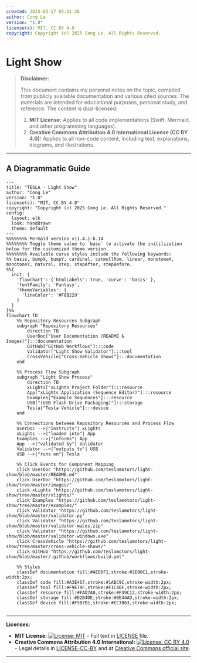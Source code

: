 ```yaml
---
created: 2025-03-17 05:31:26
author: Cong Le
version: "1.0"
license(s): MIT, CC BY 4.0
copyright: Copyright (c) 2025 Cong Le. All Rights Reserved.
---
```




# Light Show
> **Disclaimer:**
>
> This document contains my personal notes on the topic,
> compiled from publicly available documentation and various cited sources.
> The materials are intended for educational purposes, personal study, and reference.
> The content is dual-licensed:
> 1. **MIT License:** Applies to all code implementations (Swift, Mermaid, and other programming languages).
> 2. **Creative Commons Attribution 4.0 International License (CC BY 4.0):** Applies to all non-code content, including text, explanations, diagrams, and illustrations.
---


## A Diagrammatic Guide 


```mermaid
---
title: "TESLA - Light Show"
author: "Cong Le"
version: "1.0"
license(s): "MIT, CC BY 4.0"
copyright: "Copyright (c) 2025 Cong Le. All Rights Reserved."
config:
  layout: elk
  look: handDrawn
  theme: default
---
%%%%%%%% Mermaid version v11.4.1-b.14
%%%%%%%% Toggle theme value to `base` to activate the initilization below for the customized theme version.
%%%%%%%% Available curve styles include the following keywords:
%% basis, bumpX, bumpY, cardinal, catmullRom, linear, monotoneX, monotoneY, natural, step, stepAfter, stepBefore.
%%{
  init: {
    'flowchart': {'htmlLabels': true, 'curve': 'basis' },
    'fontFamily': 'Fantasy',
    'themeVariables': {
      'lineColor': '#F8B229'
    }
  }
}%%
flowchart TD
    %% Repository Resources Subgraph
    subgraph "Repository Resources"
        direction TB
        UserDoc["User Documentation (README & Images)"]:::documentation
        GitHub["GitHub Workflows"]:::code
        Validator["Light Show Validator"]:::tool
        CrossVehicle["Cross-Vehicle Shows"]:::documentation
    end

    %% Process Flow Subgraph
    subgraph "Light Show Process"
        direction TB
        xLights["xLights Project Folder"]:::resource
        App["xLights Application (Sequence Editor)"]:::resource
        Examples["Example Sequences"]:::resource
        USB["(USB Flash Drive Packaging)"]:::storage
        Tesla["Tesla Vehicle"]:::device
    end

    %% Connections between Repository Resources and Process Flow
    UserDoc -->|"instructs"| xLights
    xLights -->|"loaded into"| App
    Examples -->|"informs"| App
    App -->|"validated by"| Validator
    Validator -->|"outputs to"| USB
    USB -->|"runs on"| Tesla

    %% Click Events for Component Mapping
    click UserDoc "https://github.com/teslamotors/light-show/blob/master/README.md"
    click UserDoc "https://github.com/teslamotors/light-show/tree/master/images/"
    click xLights "https://github.com/teslamotors/light-show/tree/master/xlights/"
    click Examples "https://github.com/teslamotors/light-show/tree/master/examples/"
    click Validator "https://github.com/teslamotors/light-show/blob/master/validator.py"
    click Validator "https://github.com/teslamotors/light-show/blob/master/validator-macos.zip"
    click Validator "https://github.com/teslamotors/light-show/blob/master/validator-windows.exe"
    click CrossVehicle "https://github.com/teslamotors/light-show/tree/master/cross-vehicle-shows/"
    click GitHub "https://github.com/teslamotors/light-show/blob/master/.github/workflows/build.yml"

    %% Styles
    classDef documentation fill:#AED6F1,stroke:#2E86C1,stroke-width:2px;
    classDef code fill:#A3E4D7,stroke:#1ABC9C,stroke-width:2px;
    classDef tool fill:#F9E79F,stroke:#F1C40F,stroke-width:2px;
    classDef resource fill:#FAD7A0,stroke:#F39C12,stroke-width:2px;
    classDef storage fill:#D2B4DE,stroke:#8E44AD,stroke-width:2px;
    classDef device fill:#F5B7B1,stroke:#EC7063,stroke-width:2px;
    
```




---
**Licenses:**

- **MIT License:**  [![License: MIT](https://img.shields.io/badge/License-MIT-yellow.svg)](LICENSE) - Full text in [LICENSE](LICENSE) file.
- **Creative Commons Attribution 4.0 International:** [![License: CC BY 4.0](https://licensebuttons.net/l/by/4.0/88x31.png)](LICENSE-CC-BY) - Legal details in [LICENSE-CC-BY](LICENSE-CC-BY) and at [Creative Commons official site](http://creativecommons.org/licenses/by/4.0/).

---